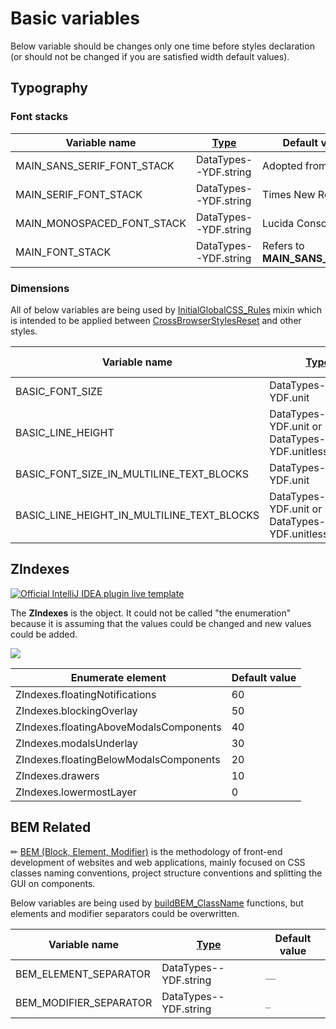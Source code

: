 # Basic variables

Below variable should be changes only one time before styles declaration (or should not be changed if you are satisfied
width default values).


## Typography
### Font stacks

| Variable name              | [Type](../../01-Assets/01-FundamentalConstantsAndEnums/FundamentalConstantsAndEnums.md#datatypes---stylus-data-types) | Default value description                                                                 |
|----------------------------|-----------------------------------------------------------------------------------------------------------------------|-------------------------------------------------------------------------------------------|
| MAIN_SANS_SERIF_FONT_STACK | DataTypes--YDF.string                                                                                                      | Adopted from [Rebot](https://getbootstrap.com/docs/4.0/content/reboot/#native-font-stack) |
| MAIN_SERIF_FONT_STACK      | DataTypes--YDF.string                                                                                                      | Times New Roman based                                                                     |
| MAIN_MONOSPACED_FONT_STACK | DataTypes--YDF.string                                                                                                      | Lucida Console based                                                                      |
| MAIN_FONT_STACK            | DataTypes--YDF.string                                                                                                      | Refers to **MAIN_SANS_SERIF_FONT_STACK**                                                  |


### Dimensions

All of below variables are being used by [InitialGlobalCSS_Rules](../../02-Kernel/04-StylesInitialization/InitialGlobalCSS_Rules.md) 
mixin which is intended to be applied between [CrossBrowserStylesReset](../../02-Kernel/04-StylesInitialization/CrossBrowserStylesReset.md)
and other styles.

| Variable name                              | [Type](../../01-Assets/01-FundamentalConstantsAndEnums/FundamentalConstantsAndEnums.md#datatypes---stylus-data-types) | Default value |
|--------------------------------------------|-----------------------------------------------------------------------------------------------------------------------|---------------|
| BASIC_FONT_SIZE                            | DataTypes--YDF.unit                                                                                                        | `14px`        |
| BASIC_LINE_HEIGHT                          | DataTypes--YDF.unit or DataTypes--YDF.unitlessNumber                                                                            | `1`           |
| BASIC_FONT_SIZE_IN_MULTILINE_TEXT_BLOCKS   | DataTypes--YDF.unit                                                                                                        | `14px`        |
| BASIC_LINE_HEIGHT_IN_MULTILINE_TEXT_BLOCKS | DataTypes--YDF.unit or DataTypes--YDF.unitlessNumber                                                                            | `1.4`         |


## ZIndexes

[![Official IntelliJ IDEA plugin live template](https://img.shields.io/badge/IntelliJ_IDEA_Live_Template-zi-blue.svg?style=flat)](https://plugins.jetbrains.com/plugin/17677-yamato-daiwa-frontend)

The **ZIndexes** is the object. It could not be called "the enumeration" because it is assuming that the values could be
changed and new values could be added.

![](ZIndexes-LiveTemplateDemo.gif)

| Enumerate element                      | Default value |
|----------------------------------------|---------------|
| ZIndexes.floatingNotifications         | 60            |
| ZIndexes.blockingOverlay               | 50            |
| ZIndexes.floatingAboveModalsComponents | 40            |
| ZIndexes.modalsUnderlay                | 30            |
| ZIndexes.floatingBelowModalsComponents | 20            |
| ZIndexes.drawers                       | 10            |
| ZIndexes.lowermostLayer                | 0             |


## BEM Related

✏ [BEM (Block, Element, Modifier)](https://en.bem.info/methodology/) is the methodology of front-end development 
of websites and web applications, mainly focused on CSS classes naming conventions, project structure conventions and
splitting the GUI on components.

Below variables are being used by [buildBEM_ClassName](../07-OtherFunctions/buildBEM_ClassName.md) functions, but elements
and modifier separators could be overwritten.

| Variable name          | [Type](../../01-Assets/01-FundamentalConstantsAndEnums/FundamentalConstantsAndEnums.md#datatypes---stylus-data-types) | Default value |
|------------------------|-----------------------------------------------------------------------------------------------------------------------|---------------|
| BEM_ELEMENT_SEPARATOR  | DataTypes--YDF.string                                                                                                      | `__`          |
| BEM_MODIFIER_SEPARATOR | DataTypes--YDF.string                                                                                                      | `_`           |
